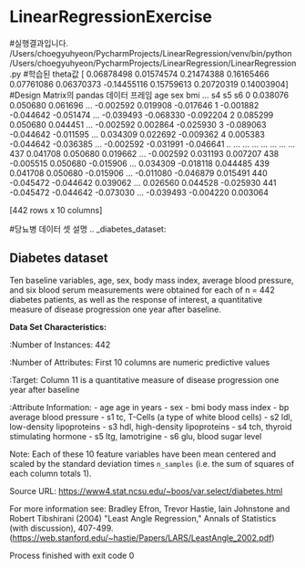 # LinearRegressionExercise
#실행결과입니다.
/Users/choegyuhyeon/PycharmProjects/LinearRegression/venv/bin/python /Users/choegyuhyeon/PycharmProjects/LinearRegression/LinearRegression.py
#학습된 theta값
[ 0.06878498  0.01574574  0.21474388  0.16165466  0.07761086  0.06370373
 -0.14455116  0.15759613  0.20720319  0.14003904]
#Design Matrix의 pandas 데이터 프레임
          age       sex       bmi  ...        s4        s5        s6
0    0.038076  0.050680  0.061696  ... -0.002592  0.019908 -0.017646
1   -0.001882 -0.044642 -0.051474  ... -0.039493 -0.068330 -0.092204
2    0.085299  0.050680  0.044451  ... -0.002592  0.002864 -0.025930
3   -0.089063 -0.044642 -0.011595  ...  0.034309  0.022692 -0.009362
4    0.005383 -0.044642 -0.036385  ... -0.002592 -0.031991 -0.046641
..        ...       ...       ...  ...       ...       ...       ...
437  0.041708  0.050680  0.019662  ... -0.002592  0.031193  0.007207
438 -0.005515  0.050680 -0.015906  ...  0.034309 -0.018118  0.044485
439  0.041708  0.050680 -0.015906  ... -0.011080 -0.046879  0.015491
440 -0.045472 -0.044642  0.039062  ...  0.026560  0.044528 -0.025930
441 -0.045472 -0.044642 -0.073030  ... -0.039493 -0.004220  0.003064

[442 rows x 10 columns]

#당뇨병 데이터 셋 설명
.. _diabetes_dataset:

Diabetes dataset
----------------

Ten baseline variables, age, sex, body mass index, average blood
pressure, and six blood serum measurements were obtained for each of n =
442 diabetes patients, as well as the response of interest, a
quantitative measure of disease progression one year after baseline.

**Data Set Characteristics:**

  :Number of Instances: 442

  :Number of Attributes: First 10 columns are numeric predictive values

  :Target: Column 11 is a quantitative measure of disease progression one year after baseline

  :Attribute Information:
      - age     age in years
      - sex
      - bmi     body mass index
      - bp      average blood pressure
      - s1      tc, T-Cells (a type of white blood cells)
      - s2      ldl, low-density lipoproteins
      - s3      hdl, high-density lipoproteins
      - s4      tch, thyroid stimulating hormone
      - s5      ltg, lamotrigine
      - s6      glu, blood sugar level

Note: Each of these 10 feature variables have been mean centered and scaled by the standard deviation times `n_samples` (i.e. the sum of squares of each column totals 1).

Source URL:
https://www4.stat.ncsu.edu/~boos/var.select/diabetes.html

For more information see:
Bradley Efron, Trevor Hastie, Iain Johnstone and Robert Tibshirani (2004) "Least Angle Regression," Annals of Statistics (with discussion), 407-499.
(https://web.stanford.edu/~hastie/Papers/LARS/LeastAngle_2002.pdf)

Process finished with exit code 0
